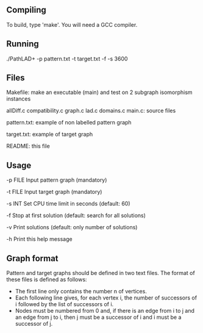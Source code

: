 Compiling
-----
To build, type 'make'. You will need a GCC compiler.

Running
-----
./PathLAD+ -p pattern.txt -t target.txt -f -s 3600

Files
-----

Makefile: make an executable (main) and test on 2 subgraph isomorphism instances

allDiff.c compatibility.c graph.c lad.c domains.c main.c: source files

pattern.txt: example of non labelled pattern graph

target.txt: example of target graph

README: this file

Usage
-----

  -p FILE  Input pattern graph (mandatory)
  
  -t FILE  Input target graph (mandatory)
  
  -s INT   Set CPU time limit in seconds (default: 60)
  
  -f       Stop at first solution (default: search for all solutions)
  
  -v       Print solutions (default: only number of solutions)
  
  -h       Print this help message

Graph format
------------

Pattern and target graphs should be defined in two text files. The format of these files is defined as follows:
- The first line only contains the number n of vertices.
- Each following line gives, for each vertex i, the number of successors of i followed by the list of successors of i.
- Nodes must be numbered from 0 and, if there is an edge from i to j and an edge from j to i, then j must be a successor of i and i must be a successor of j.
